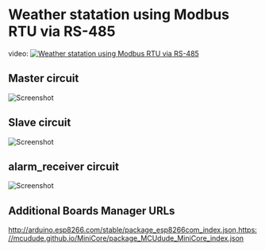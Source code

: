 # Weather statation using Modbus RTU via RS-485
video:
[![Weather statation using Modbus RTU via RS-485](https://img.youtube.com/vi/cA_JwE9GNac/0.jpg)](https://www.youtube.com/watch?v=cA_JwE9GNac)

## Master circuit
![Screenshot](/relative/path/to/master.png?raw=true)

## Slave circuit
![Screenshot](/relative/path/to/slave.png?raw=true)

## alarm_receiver circuit
![Screenshot](/relative/path/to/alarm_receiver.png?raw=true)

## Additional Boards Manager URLs
http://arduino.esp8266.com/stable/package_esp8266com_index.json,https://mcudude.github.io/MiniCore/package_MCUdude_MiniCore_index.json
